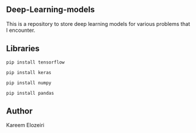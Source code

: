 ## Deep-Learning-models
This is a repository to store deep learning models  for various problems that I encounter.
## Libraries
```
pip install tensorflow
```
```
pip install keras
```
```
pip install numpy
```
```
pip install pandas
```
## Author
Kareem Elozeiri
